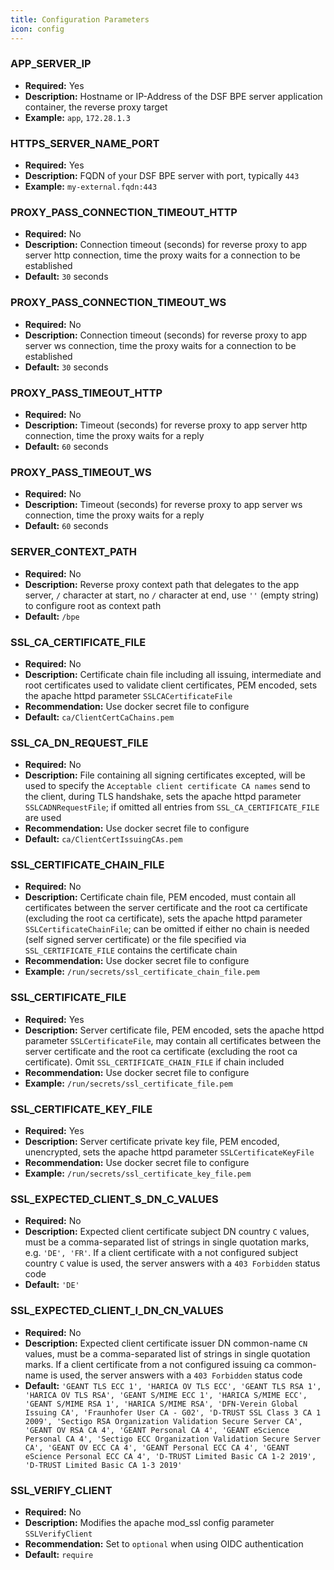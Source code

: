```yaml
---
title: Configuration Parameters
icon: config
---
```


### APP_SERVER_IP
- **Required:** Yes
- **Description:** Hostname or IP-Address of the DSF BPE server application container, the reverse proxy target
- **Example:** `app`, `172.28.1.3`


### HTTPS_SERVER_NAME_PORT
- **Required:** Yes
- **Description:** FQDN of your DSF BPE server with port, typically `443`
- **Example:** `my-external.fqdn:443`


### PROXY_PASS_CONNECTION_TIMEOUT_HTTP
- **Required:** No
- **Description:** Connection timeout (seconds) for reverse proxy to app server http connection, time the proxy waits for a connection to be established
- **Default:** `30` seconds


### PROXY_PASS_CONNECTION_TIMEOUT_WS
- **Required:** No
- **Description:** Connection timeout (seconds) for reverse proxy to app server ws connection, time the proxy waits for a connection to be established
- **Default:** `30` seconds


### PROXY_PASS_TIMEOUT_HTTP
- **Required:** No
- **Description:** Timeout (seconds) for reverse proxy to app server http connection, time the proxy waits for a reply
- **Default:** `60` seconds


### PROXY_PASS_TIMEOUT_WS
- **Required:** No
- **Description:** Timeout (seconds) for reverse proxy to app server ws connection, time the proxy waits for a reply
- **Default:** `60` seconds


### SERVER_CONTEXT_PATH
- **Required:** No
- **Description:** Reverse proxy context path that delegates to the app server, `/` character at start, no `/` character at end, use `''` (empty string) to configure root as context path
- **Default:** `/bpe`


### SSL_CA_CERTIFICATE_FILE
- **Required:** No
- **Description:** Certificate chain file including all issuing, intermediate and root certificates used to validate client certificates, PEM encoded, sets the apache httpd parameter `SSLCACertificateFile`
- **Recommendation:** Use docker secret file to configure
- **Default:** `ca/ClientCertCaChains.pem`


### SSL_CA_DN_REQUEST_FILE
- **Required:** No
- **Description:** File containing all signing certificates excepted, will be used to specify the `Acceptable client certificate CA names` send to the client, during TLS handshake, sets the apache httpd parameter `SSLCADNRequestFile`; if omitted all entries from `SSL_CA_CERTIFICATE_FILE` are used
- **Recommendation:** Use docker secret file to configure
- **Default:** `ca/ClientCertIssuingCAs.pem`


### SSL_CERTIFICATE_CHAIN_FILE
- **Required:** No
- **Description:** Certificate chain file, PEM encoded, must contain all certificates between the server certificate and the root ca certificate (excluding the root ca certificate), sets the apache httpd parameter `SSLCertificateChainFile`; can be omitted if either no chain is needed (self signed server certificate) or the file specified via `SSL_CERTIFICATE_FILE` contains the certificate chain
- **Recommendation:** Use docker secret file to configure
- **Example:** `/run/secrets/ssl_certificate_chain_file.pem`


### SSL_CERTIFICATE_FILE
- **Required:** Yes
- **Description:** Server certificate file, PEM encoded, sets the apache httpd parameter `SSLCertificateFile`, may contain all certificates between the server certificate and the root ca certificate (excluding the root ca certificate). Omit `SSL_CERTIFICATE_CHAIN_FILE` if chain included
- **Recommendation:** Use docker secret file to configure
- **Example:** `/run/secrets/ssl_certificate_file.pem`


### SSL_CERTIFICATE_KEY_FILE
- **Required:** Yes
- **Description:** Server certificate private key file, PEM encoded, unencrypted, sets the apache httpd parameter `SSLCertificateKeyFile`
- **Recommendation:** Use docker secret file to configure
- **Example:** `/run/secrets/ssl_certificate_key_file.pem`


### SSL_EXPECTED_CLIENT_S_DN_C_VALUES
- **Required:** No
- **Description:** Expected client certificate subject DN country `C` values, must be a comma-separated list of strings in single quotation marks, e.g. `'DE', 'FR'`. If a client certificate with a not configured subject country `C` value is used, the server answers with a `403 Forbidden` status code
- **Default:** `'DE'`


### SSL_EXPECTED_CLIENT_I_DN_CN_VALUES
- **Required:** No
- **Description:** Expected client certificate issuer DN common-name `CN` values, must be a comma-separated list of strings in single quotation marks. If a client certificate from a not configured issuing ca common-name is used, the server answers with a `403 Forbidden` status code
- **Default:** `'GEANT TLS ECC 1', 'HARICA OV TLS ECC', 'GEANT TLS RSA 1', 'HARICA OV TLS RSA', 'GEANT S/MIME ECC 1', 'HARICA S/MIME ECC', 'GEANT S/MIME RSA 1', 'HARICA S/MIME RSA', 'DFN-Verein Global Issuing CA', 'Fraunhofer User CA - G02', 'D-TRUST SSL Class 3 CA 1 2009', 'Sectigo RSA Organization Validation Secure Server CA', 'GEANT OV RSA CA 4', 'GEANT Personal CA 4', 'GEANT eScience Personal CA 4', 'Sectigo ECC Organization Validation Secure Server CA', 'GEANT OV ECC CA 4', 'GEANT Personal ECC CA 4', 'GEANT eScience Personal ECC CA 4', 'D-TRUST Limited Basic CA 1-2 2019', 'D-TRUST Limited Basic CA 1-3 2019'`


### SSL_VERIFY_CLIENT
- **Required:** No
- **Description:** Modifies the apache mod_ssl config parameter `SSLVerifyClient`
- **Recommendation:** Set to `optional` when using OIDC authentication
- **Default:** `require`